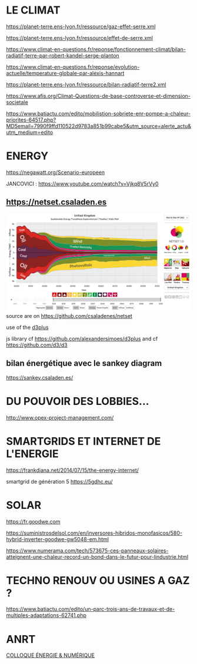 
# LE CLIMAT

https://planet-terre.ens-lyon.fr/ressource/gaz-effet-serre.xml

https://planet-terre.ens-lyon.fr/ressource/effet-de-serre.xml

https://www.climat-en-questions.fr/reponse/fonctionnement-climat/bilan-radiatif-terre-par-robert-kandel-serge-planton

https://www.climat-en-questions.fr/reponse/evolution-actuelle/temperature-globale-par-alexis-hannart

https://planet-terre.ens-lyon.fr/ressource/bilan-radiatif-terre2.xml

https://www.afis.org/Climat-Questions-de-base-controverse-et-dimension-societale

https://www.batiactu.com/edito/mobilistion-sobriete-enr-pompe-a-chaleur-priorites-64517.php?MD5email=7990f9ffd110522d9783a851b99cabe5&utm_source=alerte_actu&utm_medium=edito

# ENERGY

https://negawatt.org/Scenario-europeen

JANCOVICI : https://www.youtube.com/watch?v=Vjkq8V5rVy0

## https://netset.csaladen.es

![](../images/energy.png)
source are on https://github.com/csaladenes/netset

use of the [d3plus](https://d3plus.org/) 

js library cf https://github.com/alexandersimoes/d3plus and cf https://github.com/d3/d3

## bilan énergétique avec le sankey diagram

https://sankey.csaladen.es/

# DU POUVOIR DES LOBBIES...

http://www.opex-project-management.com/

# SMARTGRIDS ET INTERNET DE L'ENERGIE

https://frankdiana.net/2014/07/15/the-energy-internet/

smartgrid de génération 5
https://5gdhc.eu/

# SOLAR

https://fr.goodwe.com

https://suministrosdelsol.com/en/inversores-hibridos-monofasicos/580-hybrid-inverter-goodwe-gw5048-em.html

https://www.numerama.com/tech/573675-ces-panneaux-solaires-atteignent-une-chaleur-record-un-bond-dans-le-futur-pour-lindustrie.html

# TECHNO RENOUV OU USINES A GAZ ?

https://www.batiactu.com/edito/un-parc-trois-ans-de-travaux-et-de-multiples-adaptations-62741.php

# ANRT

[COLLOQUE ÉNERGIE & NUMÉRIQUE](https://www.anrt.asso.fr/fr/colloque-revue-annuelle-des-nouveaux-usages-energie-numerique-36639?utm_medium=email&utm_campaign=ANRT%20%20Revue%20annuelle%202022%20Energie%20%20numrique%20%20Compte-rendu%20et%20accs%20aux%20interventions&utm_content=ANRT%20%20Revue%20annuelle%202022%20Energie%20%20numrique%20%20Compte-rendu%20et%20accs%20aux%20interventions+CID_7bb0a2b35f48e1a5a9196c0647e5323e&utm_source=EmailingsNewsletters&utm_term=Retrouver%20ici%20les%20vidos%20et%20les%20supports%20des%20interventions)
